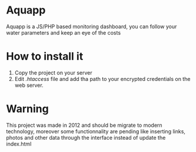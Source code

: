 # Aquapp
Aquapp is a JS/PHP based monitoring dashboard, you can follow your water parameters and keep an eye of the costs


# How to install it

1. Copy the project on your server
2. Edit *.htaccess* file and add tha path to your encrypted credentials on the web server. 

# Warning
This project was made in 2012 and should be migrate to modern technology, moreover some functionnality are pending like inserting links, photos and other data through the interface instead of update the index.html
